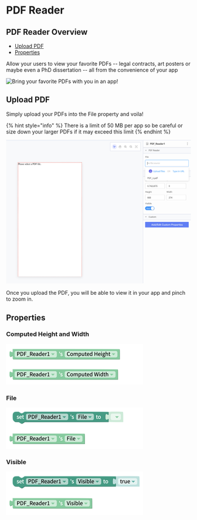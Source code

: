 # PDF Reader

## PDF Reader Overview

* [Upload PDF](pdf-reader.md#upload-pdf)
* [Properties](pdf-reader.md#properties)

Allow your users to view your favorite PDFs -- legal contracts, art posters or maybe even a PhD dissertation -- all from the convenience of your app

![Bring your favorite PDFs with you in an app!](.gitbook/assets/thunkable-docs-exhibits-40.png)

## Upload PDF

Simply upload your PDFs into the File property and voila!  

{% hint style="info" %}
There is a limit of 50 MB per app so be careful or size down your larger PDFs if it may exceed this limit
{% endhint %}

![](.gitbook/assets/screen-shot-2021-04-08-at-5.00.27-pm.png)

Once you upload the PDF, you will be able to view it in your app and pinch to zoom in. 



## Properties

### Computed Height and Width 

![](.gitbook/assets/comp%20%281%29.png)

### File 

![](.gitbook/assets/file.png)

### Visible

![](.gitbook/assets/visible%20%2810%29.png)



